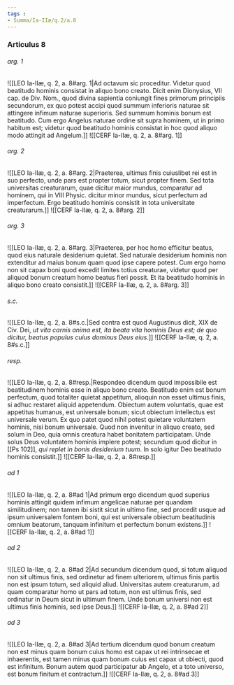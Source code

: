 ```yaml
---
tags : 
- Summa/Ia-IIæ/q.2/a.8
---
```


### Articulus 8

###### arg. 1
![[LEO Ia-IIæ, q. 2, a. 8#arg. 1|Ad octavum sic proceditur. Videtur quod beatitudo hominis consistat in aliquo bono creato. Dicit enim Dionysius, VII cap. de Div. Nom., quod divina sapientia coniungit fines primorum principiis secundorum, ex quo potest accipi quod summum inferioris naturae sit attingere infimum naturae superioris. Sed summum hominis bonum est beatitudo. Cum ergo Angelus naturae ordine sit supra hominem, ut in primo habitum est; videtur quod beatitudo hominis consistat in hoc quod aliquo modo attingit ad Angelum.]]
![[CERF Ia-IIæ, q. 2, a. 8#arg. 1]]

###### arg. 2
![[LEO Ia-IIæ, q. 2, a. 8#arg. 2|Praeterea, ultimus finis cuiuslibet rei est in suo perfecto, unde pars est propter totum, sicut propter finem. Sed tota universitas creaturarum, quae dicitur maior mundus, comparatur ad hominem, qui in VIII Physic. dicitur minor mundus, sicut perfectum ad imperfectum. Ergo beatitudo hominis consistit in tota universitate creaturarum.]]
![[CERF Ia-IIæ, q. 2, a. 8#arg. 2]]

###### arg. 3
![[LEO Ia-IIæ, q. 2, a. 8#arg. 3|Praeterea, per hoc homo efficitur beatus, quod eius naturale desiderium quietat. Sed naturale desiderium hominis non extenditur ad maius bonum quam quod ipse capere potest. Cum ergo homo non sit capax boni quod excedit limites totius creaturae, videtur quod per aliquod bonum creatum homo beatus fieri possit. Et ita beatitudo hominis in aliquo bono creato consistit.]]
![[CERF Ia-IIæ, q. 2, a. 8#arg. 3]]

###### s.c.
![[LEO Ia-IIæ, q. 2, a. 8#s.c.|Sed contra est quod Augustinus dicit, XIX de Civ. Dei, *ut vita carnis anima est, ita beata vita hominis Deus est; de quo dicitur, beatus populus cuius dominus Deus eius*.]]
![[CERF Ia-IIæ, q. 2, a. 8#s.c.]]

###### resp.
![[LEO Ia-IIæ, q. 2, a. 8#resp.|Respondeo dicendum quod impossibile est beatitudinem hominis esse in aliquo bono creato. Beatitudo enim est bonum perfectum, quod totaliter quietat appetitum, alioquin non esset ultimus finis, si adhuc restaret aliquid appetendum. Obiectum autem voluntatis, quae est appetitus humanus, est universale bonum; sicut obiectum intellectus est universale verum. Ex quo patet quod nihil potest quietare voluntatem hominis, nisi bonum universale. Quod non invenitur in aliquo creato, sed solum in Deo, quia omnis creatura habet bonitatem participatam. Unde solus Deus voluntatem hominis implere potest; secundum quod dicitur in [[Ps 102]], *qui replet in bonis desiderium tuum*. In solo igitur Deo beatitudo hominis consistit.]]
![[CERF Ia-IIæ, q. 2, a. 8#resp.]]

###### ad 1
![[LEO Ia-IIæ, q. 2, a. 8#ad 1|Ad primum ergo dicendum quod superius hominis attingit quidem infimum angelicae naturae per quandam similitudinem; non tamen ibi sistit sicut in ultimo fine, sed procedit usque ad ipsum universalem fontem boni, qui est universale obiectum beatitudinis omnium beatorum, tanquam infinitum et perfectum bonum existens.]]
![[CERF Ia-IIæ, q. 2, a. 8#ad 1]]

###### ad 2
![[LEO Ia-IIæ, q. 2, a. 8#ad 2|Ad secundum dicendum quod, si totum aliquod non sit ultimus finis, sed ordinetur ad finem ulteriorem, ultimus finis partis non est ipsum totum, sed aliquid aliud. Universitas autem creaturarum, ad quam comparatur homo ut pars ad totum, non est ultimus finis, sed ordinatur in Deum sicut in ultimum finem. Unde bonum universi non est ultimus finis hominis, sed ipse Deus.]]
![[CERF Ia-IIæ, q. 2, a. 8#ad 2]]

###### ad 3
![[LEO Ia-IIæ, q. 2, a. 8#ad 3|Ad tertium dicendum quod bonum creatum non est minus quam bonum cuius homo est capax ut rei intrinsecae et inhaerentis, est tamen minus quam bonum cuius est capax ut obiecti, quod est infinitum. Bonum autem quod participatur ab Angelo, et a toto universo, est bonum finitum et contractum.]]
![[CERF Ia-IIæ, q. 2, a. 8#ad 3]]

